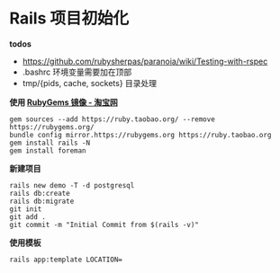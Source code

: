 
# Rails 项目初始化
**todos**

* https://github.com/rubysherpas/paranoia/wiki/Testing-with-rspec
* .bashrc 环境变量需要加在顶部
* tmp/{pids, cache, sockets} 目录处理

**使用 [RubyGems 镜像 - 淘宝网](https://ruby.taobao.org/)**

	gem sources --add https://ruby.taobao.org/ --remove https://rubygems.org/
	bundle config mirror.https://rubygems.org https://ruby.taobao.org
	gem install rails -N
	gem install foreman
	


**新建项目**

	rails new demo -T -d postgresql
	rails db:create
	rails db:migrate
	git init
	git add . 
	git commit -m "Initial Commit from $(rails -v)"
	
	
**使用模板**

	rails app:template LOCATION=
	
	
